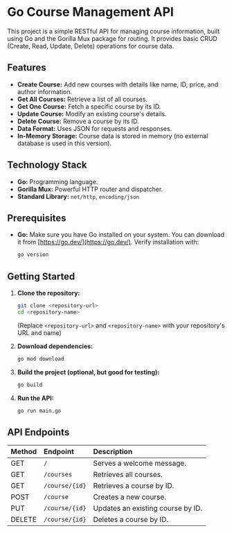 # Go Course Management API

This project is a simple RESTful API for managing course information, built using Go and the Gorilla Mux package for routing. It provides basic CRUD (Create, Read, Update, Delete) operations for course data.

## Features

*   **Create Course:** Add new courses with details like name, ID, price, and author information.
*   **Get All Courses:** Retrieve a list of all courses.
*   **Get One Course:** Fetch a specific course by its ID.
*   **Update Course:** Modify an existing course's details.
*   **Delete Course:** Remove a course by its ID.
*   **Data Format:** Uses JSON for requests and responses.
*   **In-Memory Storage:** Course data is stored in memory (no external database is used in this version).

## Technology Stack

*   **Go:** Programming language.
*   **Gorilla Mux:** Powerful HTTP router and dispatcher.
*   **Standard Library:** `net/http`, `encoding/json`

## Prerequisites

*   **Go:** Make sure you have Go installed on your system. You can download it from [https://go.dev/](https://go.dev/). Verify installation with:

    ```bash
    go version
    ```

## Getting Started

1. **Clone the repository:**

    ```bash
    git clone <repository-url>
    cd <repository-name>
    ```

    (Replace `<repository-url>` and `<repository-name>` with your repository's URL and name)

2. **Download dependencies:**

    ```bash
    go mod download
    ```

3. **Build the project (optional, but good for testing):**

    ```bash
    go build
    ```

4. **Run the API:**

    ```bash
    go run main.go
    ```


## API Endpoints

| Method | Endpoint         | Description                               |
| :----- | :--------------- | :---------------------------------------- |
| GET    | `/`              | Serves a welcome message.                 |
| GET    | `/courses`       | Retrieves all courses.                    |
| GET    | `/course/{id}`   | Retrieves a course by ID.                 |
| POST   | `/course`       | Creates a new course.                      |
| PUT    | `/course/{id}`   | Updates an existing course by ID.         |
| DELETE | `/course/{id}`   | Deletes a course by ID.                  |
